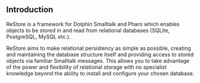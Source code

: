 ## Introduction ReStore is a framework for Dolphin Smalltalk and Pharo which enables objects to be stored in and read from relational databases \(SQLite, PostgreSQL, MySQL etc.\). ReStore aims to make relational persistency as simple as possible, creating and maintaining the database structure itself and providing access to stored objects via familiar Smalltalk messages. This allows you to take advantage of the power and flexibility of relational storage with no specialist knowledge beyond the ability to install and configure your chosen database.<!inputFile|path=Chapters/1-Started.md!><!inputFile|path=Chapters/2-ObjectModel.md!><!inputFile|path=Chapters/3-StoringObjects.md!><!inputFile|path=Chapters/4-Manually.md!><!inputFile|path=Chapters/5-QueryOne.md!><!inputFile|path=Chapters/6-QueryAdvanced.md!><!inputFile|path=Chapters/7-Update.md!><!inputFile|path=Chapters/8-Multiple.md!>